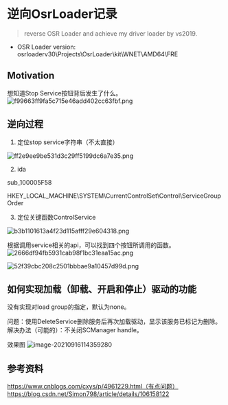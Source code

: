 # 逆向OsrLoader记录

> reverse OSR Loader and achieve my driver loader by vs2019.

* OSR Loader version: osrloaderv30\Projects\OsrLoader\kit\WNET\AMD64\FRE

## Motivation

想知道Stop Service按钮背后发生了什么。
![f99663ff9fa5c715e46add402cc63fbf.png](en-resource://database/2335:1)

## 逆向过程

1. 定位stop service字符串（不太直接）

![ff2e9ee9be531d3c29ff5199dc6a7e35.png](en-resource://database/2337:1)

2. ida

sub_100005F58

HKEY_LOCAL_MACHINE\SYSTEM\CurrentControlSet\Control\ServiceGroupOrder

3. 定位关键函数ControlService

![b3b1101613a4f23d115afff29e604318.png](en-resource://database/2339:0)

根据调用service相关的api，可以找到四个按钮所调用的函数。
![2666df94fb5931cab98f1bc31eaa15ac.png](en-resource://database/2343:0)

![52f39cbc208c2501bbbae9a10457d99d.png](en-resource://database/2341:0)

## 如何实现加载（卸载、开启和停止）驱动的功能

没有实现对load group的指定，默认为none。

问题：使用DeleteService删除服务后再次加载驱动，显示该服务已标记为删除。
解决办法（可能的）：不关闭SCManager handle。

效果图
![image-20210916114359280](https://i.loli.net/2021/09/16/opUg1CLkATPZdFG.png)

## 参考资料

https://www.cnblogs.com/cxys/p/4961229.html（有点问题）
https://blog.csdn.net/Simon798/article/details/106158122
